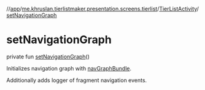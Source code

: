 //[app](../../../index.md)/[me.khruslan.tierlistmaker.presentation.screens.tierlist](../index.md)/[TierListActivity](index.md)/[setNavigationGraph](set-navigation-graph.md)

# setNavigationGraph

private fun [setNavigationGraph](set-navigation-graph.md)()

Initializes navigation graph with [navGraphBundle](nav-graph-bundle.md).

Additionally adds logger of fragment navigation events.
